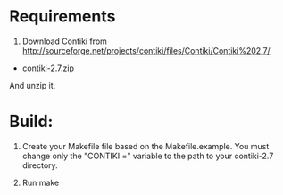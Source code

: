 Requirements
============

1) Download Contiki from 
 http://sourceforge.net/projects/contiki/files/Contiki/Contiki%202.7/

* contiki-2.7.zip

And unzip it.

Build:
======

1) Create your Makefile file based on the Makefile.example. You must change
only the "CONTIKI =" variable to the path to your contiki-2.7 directory.

2) Run make
